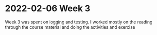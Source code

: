 # 2022-02-06 Week 3 

Week 3 was spent on logging and testing. I worked mostly on the reading through the course material and doing the activities and exercise